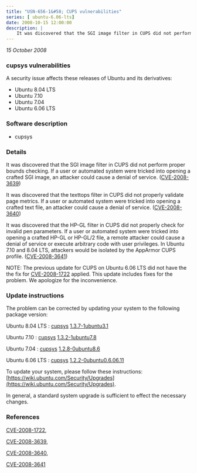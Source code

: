 ```yaml
---
title: "USN-656-1&#58; CUPS vulnerabilities"
series: [ ubuntu-6.06-lts]
date: 2008-10-15 12:00:00
description: |
    It was discovered that the SGI image filter in CUPS did not perform proper bounds checking. If a user or automated system were tricked into opening a crafted SGI image, an attacker could cause a denial of service. ([CVE-2008-3639](http://people.ubuntu.com/~ubuntu-security/cve/CVE-2008-3639))
--- 
```

 
 

*15 October 2008*

### cupsys vulnerabilities

A security issue affects these releases of Ubuntu and its derivatives:

* Ubuntu 8.04 LTS
* Ubuntu 7.10
* Ubuntu 7.04
* Ubuntu 6.06 LTS

### Software description

* cupsys 

### Details

It was discovered that the SGI image filter in CUPS did not perform proper bounds checking. If a user or automated system were tricked into opening a crafted SGI image, an attacker could cause a denial of service. ([CVE-2008-3639](http://people.ubuntu.com/~ubuntu-security/cve/CVE-2008-3639))

It was discovered that the texttops filter in CUPS did not properly validate page metrics. If a user or automated system were tricked into opening a crafted text file, an attacker could cause a denial of service. ([CVE-2008-3640](http://people.ubuntu.com/~ubuntu-security/cve/CVE-2008-3640))

It was discovered that the HP-GL filter in CUPS did not properly check for invalid pen parameters. If a user or automated system were tricked into opening a crafted HP-GL or HP-GL/2 file, a remote attacker could cause a denial of service or execute arbitrary code with user privileges. In Ubuntu 7.10 and 8.04 LTS, attackers would be isolated by the AppArmor CUPS profile. ([CVE-2008-3641](http://people.ubuntu.com/~ubuntu-security/cve/CVE-2008-3641))

NOTE: The previous update for CUPS on Ubuntu 6.06 LTS did not have the the fix for [CVE-2008-1722](http://people.ubuntu.com/~ubuntu-security/cve/CVE-2008-1722) applied. This update includes fixes for the problem. We apologize for the inconvenience. 

### Update instructions

The problem can be corrected by updating your system to the following package version:

Ubuntu 8.04 LTS
 : [cupsys](https://launchpad.net/ubuntu/+source/cupsys) <span> [1.3.7-1ubuntu3.1](https://launchpad.net/ubuntu/+source/cupsys/1.3.7-1ubuntu3.1) </span> 

Ubuntu 7.10
 : [cupsys](https://launchpad.net/ubuntu/+source/cupsys) <span> [1.3.2-1ubuntu7.8](https://launchpad.net/ubuntu/+source/cupsys/1.3.2-1ubuntu7.8) </span> 

Ubuntu 7.04
 : [cupsys](https://launchpad.net/ubuntu/+source/cupsys) <span> [1.2.8-0ubuntu8.6](https://launchpad.net/ubuntu/+source/cupsys/1.2.8-0ubuntu8.6) </span> 

Ubuntu 6.06 LTS
 : [cupsys](https://launchpad.net/ubuntu/+source/cupsys) <span> [1.2.2-0ubuntu0.6.06.11](https://launchpad.net/ubuntu/+source/cupsys/1.2.2-0ubuntu0.6.06.11) </span> 

To update your system, please follow these instructions: [https://wiki.ubuntu.com/Security/Upgrades](https://wiki.ubuntu.com/Security/Upgrades).

In general, a standard system upgrade is sufficient to effect the necessary changes. 

### References

 
 [CVE-2008-1722](http://people.ubuntu.com/~ubuntu-security/cve/CVE-2008-1722), 

 [CVE-2008-3639](http://people.ubuntu.com/~ubuntu-security/cve/CVE-2008-3639), 

 [CVE-2008-3640](http://people.ubuntu.com/~ubuntu-security/cve/CVE-2008-3640), 

 [CVE-2008-3641](http://people.ubuntu.com/~ubuntu-security/cve/CVE-2008-3641)
 

